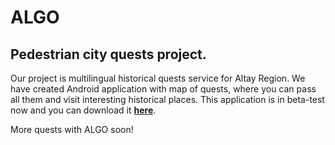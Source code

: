 # ALGO

Pedestrian city quests project.
-------------------------------

Our project is multilingual historical quests service for Altay Region. We have created Android application with map of quests,
where you can pass all them and visit interesting historical places. This application is in beta-test now and you can download it **[here](https://play.google.com/store/apps/details?id=com.alex_borzikov.newhorizonstourism)**.

More quests with ALGO soon!